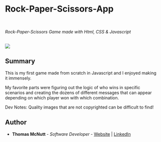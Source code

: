 # Rock-Paper-Scissors-App

<br>

_Rock-Paper-Scissors Game made with Html, CSS & Javascript_

<br>

<image src="readmeimage.PNG">

## Summary

This is my first game made from scratch in Javascript and I enjoyed making it immensely. 

My favorite parts were figuring out the logic of who wins in specific scenarios and creating the dozens of different messages that can appear depending on which player won with which combination. 

Dev Notes: Quality images that are not copyrighted can be difficult to find! 

## Author

* **Thomas McNutt** - *Software Developer* - [Website](TBD) | [LinkedIn](https://www.linkedin.com/in/tom-mcnutt-97526588/)
